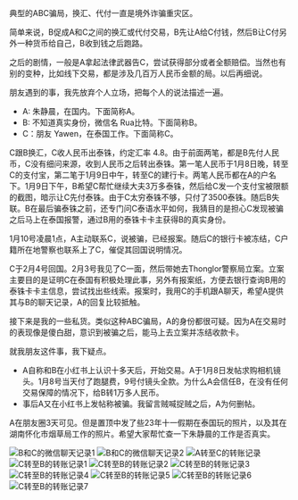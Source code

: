 典型的ABC骗局，换汇、代付一直是境外诈骗重灾区。

简单来说，B促成A和C之间的换汇或代付交易，B先让A给C付钱，然后B让C付另外一种货币给自己，B收到钱之后跑路。

之后的剧情，一般是A拿起法律武器告C，尝试获得部分或者全额赔偿。当然也有别的变种，比如线下交易，都是涉及几百万人民币金额的局。以后再细说。

朋友遇到的事，我先放弃个人立场，把每个人的说法描述一遍。

* A: 朱静晨，在国内。下面简称A。
* B: 不知道真实身份，微信名 Rua比特。下面简称B。
* C：朋友 Yawen，在泰国工作。下面简称C。

C跟B换汇，C收人民币出泰铢，约定汇率 4.8。由于前面两笔，都是B先付人民币，C没有细问来源，收到人民币之后转出泰铢。第一笔人民币于1月8日晚，转至C的支付宝，第二笔于1月9日中午，转至C的建行卡。两笔人民币都在A的户名下。1月9日下午，B希望C帮忙继续大夫3万多泰铢，然后给C发一个支付宝被限额的截图，暗示让C先付泰铢。由于C太穷泰铢不够，只付了3500泰铢。随后B失联。B在最后骗泰铢之前，还专门问C泰语水平如何，我猜目的是担心C发现被骗之后马上在泰国报警，通过B用的泰铢卡卡主获得B的真实身份。

1月10号凌晨1点，A主动联系C，说被骗，已经报案。随后C的银行卡被冻结，C户籍所在地警察也联系上了C，催促其回国说明情况。

C于2月4号回国。2月3号我见了C一面，然后带她去Thonglor警察局立案。立案主要目的是证明C在泰国有积极处理此事，另外有报案纸，方便去银行查询B用的泰铢卡卡主信息，尝试找出些线索。报案时，我用C的手机跟A聊天，希望A提供其与B的聊天记录，A的回复比较抵触。

接下来是我的一些私货。类似这种ABC骗局，A的身份都很可疑。因为A在交易时的表现像是傻白甜，意识到被骗之后，能马上去立案并冻结收款卡。

就我朋友这件事，我下疑点。

* A自称和B在小红书上认识十多天后，开始交易。A于1月8日发帖求购相机镜头。1月8号当天付了跑腿费，9号付镜头全款。为什么A会信任B，在没有任何交易保障的情况下，给B转1万多人民币。
* 事后A又在小红书上发帖称被骗。我留言贼喊捉贼之后，A为何删帖。

A在朋友圈3天可见。但是置顶中发了些23年十一假期在泰国玩的照片，以及其在湖南怀化市烟草局工作的照片。希望大家帮忙查一下朱静晨的工作是否真实。

![B和C的微信聊天记录1](images/WechatBC1.jpg)
![B和C的微信聊天记录2](images/WechatBC2.jpg)
![A转至C的转账记录](images/SlipA2C.jpg)
![C转至B的转账记录1](images/SlipC2B1.jpg)
![C转至B的转账记录2](images/SlipC2B2.jpg)
![C转至B的转账记录3](images/SlipC2B3.jpg)
![C转至B的转账记录4](images/SlipC2B4.jpg)
![C转至B的转账记录5](images/SlipC2B5.jpg)
![C转至B的转账记录6](images/SlipC2B6.jpg)
![C转至B的转账记录7](images/SlipC2B7.jpg)
